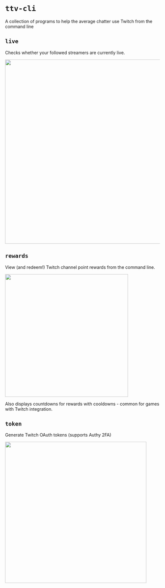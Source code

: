 # `ttv-cli`

A collection of programs to help the average chatter use Twitch from the command line

## `live`

Checks whether your followed streamers are currently live. 

<img src="https://user-images.githubusercontent.com/16789070/187073425-68ab32a8-a669-4e80-b429-831ff03eb01b.png" width="600" />

## `rewards`

View (and redeem!) Twitch channel point rewards from the command line. 

<img src="https://user-images.githubusercontent.com/16789070/187073395-ed50fc3f-49f7-4fcb-bc78-20330db00088.png" width="400" />

Also displays countdowns for rewards with cooldowns - common for games with Twitch integration. 

## `token`

Generate Twitch OAuth tokens (supports Authy 2FA)

<img src="https://user-images.githubusercontent.com/16789070/187073690-77566262-fb65-44ca-9953-9884d868a227.png" width="460" />
